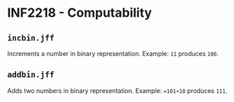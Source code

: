 # INF2218 - Computability

## `incbin.jff`

Increments a number in binary representation.
Example: `11` produces `100`.

## `addbin.jff`

Adds two numbers in binary representation.
Example: `=101+10` produces `111`.
